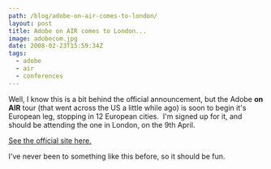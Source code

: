 ```yaml
---
path: /blog/adobe-on-air-comes-to-london/
layout: post
title: Adobe on AIR comes to London...
image: adobecom.jpg
date: 2008-02-23T15:59:34Z
tags:
  - adobe
  - air
  - conferences
---
```


Well, I know this is a bit behind the official announcement, but the Adobe **on AIR** tour (that went across the US a little while ago) is soon to begin it's European leg, stopping in 12 European cities.  I'm signed up for it, and should be attending the one in London, on the 9th April.

[See the official site here.](http://onair.adobe.com/schedule/cities/london.php 'Open link in a new window')

I've never been to something like this before, so it should be fun.

